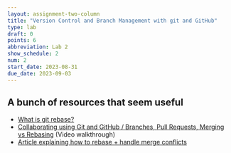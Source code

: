 ```yaml
---
layout: assignment-two-column
title: "Version Control and Branch Management with git and GitHub"
type: lab
draft: 0
points: 6
abbreviation: Lab 2
show_schedule: 2
num: 2
start_date: 2023-08-31
due_date: 2023-09-03
---
```


## A bunch of resources that seem useful
* [What is git rebase?](https://www.youtube.com/watch?v=_UZEXUrj-Ds)
* [Collaborating using Git and GitHub / Branches, Pull Requests, Merging vs Rebasing](https://www.youtube.com/watch?v=_wQdY_5Tb5Q) (Video walkthrough)
* [Article explaining how to rebase + handle merge conflicts](https://www.atlassian.com/git/tutorials/comparing-workflows)